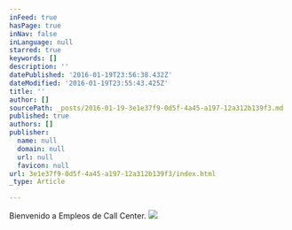 ```yaml
---
inFeed: true
hasPage: true
inNav: false
inLanguage: null
starred: true
keywords: []
description: ''
datePublished: '2016-01-19T23:56:38.432Z'
dateModified: '2016-01-19T23:55:43.425Z'
title: ''
author: []
sourcePath: _posts/2016-01-19-3e1e37f9-0d5f-4a45-a197-12a312b139f3.md
published: true
authors: []
publisher:
  name: null
  domain: null
  url: null
  favicon: null
url: 3e1e37f9-0d5f-4a45-a197-12a312b139f3/index.html
_type: Article

---
```

Bienvenido a Empleos de Call Center.
![](https://the-grid-user-content.s3-us-west-2.amazonaws.com/4877637c-513b-41bc-8dfb-301dfb46641b.jpg)